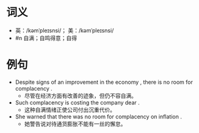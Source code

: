 # 词义
- 英：/kəmˈpleɪsnsi/； 美：/kəmˈpleɪsnsi/
- #n 自满；自鸣得意；自得
# 例句
- Despite signs of an improvement in the economy , there is no room for complacency .
	- 尽管在经济方面有改善的迹象，但仍不容自满。
- Such complacency is costing the company dear .
	- 这种自满情绪正使公司付出沉重代价。
- She warned that there was no room for complacency on inflation .
	- 她警告说对待通货膨胀不能有一丝的懈怠。
